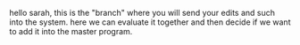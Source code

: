 hello sarah,
this is the "branch" where you will send your edits and such into the system. here we can evaluate it together and then decide if we want
to add it into the master program.
